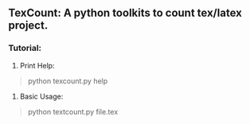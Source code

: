 ## TexCount: A python toolkits to count tex/latex project.

### Tutorial:
 1. Print Help:
 > python texcount.py help

 1. Basic Usage:
 > python textcount.py file.tex
